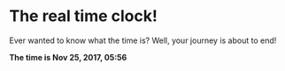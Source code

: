 # The real time clock!

Ever wanted to know what the time is? Well, your journey is about to end!

**The time is Nov 25, 2017, 05:56**
